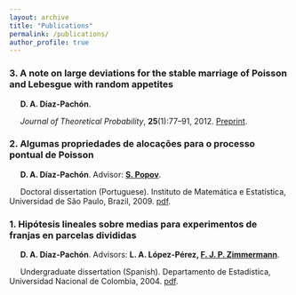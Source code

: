 ```yaml
---
layout: archive
title: "Publications"
permalink: /publications/
author_profile: true
---
```



### 3. A note on large deviations for the stable marriage of Poisson and Lebesgue with random appetites
&nbsp;&nbsp;&nbsp;&nbsp; **D. A. Díaz-Pachón**.

&nbsp;&nbsp;&nbsp;&nbsp; _Journal of Theoretical Probability_, **25**(1):77–91, 2012. [Preprint](https://danielandresgp.github.io/files/ldsmplra.pdf).


### 2. Algumas propriedades de alocações para o processo pontual de Poisson
&nbsp;&nbsp;&nbsp;&nbsp; **D. A. Díaz-Pachón**. Advisor: **[S. Popov](https://www.fc.up.pt/pessoas/serguei.popov/)**.

&nbsp;&nbsp;&nbsp;&nbsp; Doctoral dissertation (Portuguese). Instituto de Matemática e Estatística, Universidad de São Paulo, Brazil, 2009. [pdf](https://danielandresgp.github.io/files/TesisDoutorado.pdf).

### 1. Hipótesis lineales sobre medias para experimentos de franjas en parcelas divididas
&nbsp;&nbsp;&nbsp;&nbsp; **D. A. Díaz-Pachón**. Advisors: **L. A. López-Pérez, [F. J. P. Zimmermann](https://independent.academia.edu/FranciscoZimmermann)**.

&nbsp;&nbsp;&nbsp;&nbsp; Undergraduate dissertation (Spanish). Departamento de Estadística, Universidad Nacional de Colombia, 2004. [pdf](https://danielandresgp.github.io/files/TesisPregrado.pdf).
